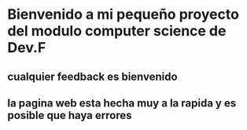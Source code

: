 # Bienvenido a mi pequeño proyecto del modulo computer science de Dev.F
## cualquier feedback es bienvenido
## la pagina web esta hecha muy a la rapida y es posible que haya errores